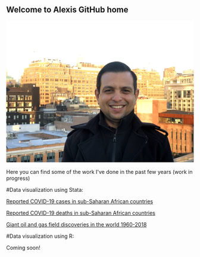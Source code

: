 ## Welcome to Alexis GitHub home

![Image](IMG_6898.jpg)


Here you can find some of the work I've done in the past few years (work in progress)

#Data visualization using Stata:

[Reported COVID-19 cases in sub-Saharan African countries](https://github.com/alexis-ribal/covid19_africa)

[Reported COVID-19 deaths in sub-Saharan African countries](https://github.com/alexis-ribal/covid19_africa_deaths)

[Giant oil and gas field discoveries in the world 1960-2018](https://github.com/alexis-ribal/giant-oil-and-gas-field-discoveries)


#Data visualization using R:

Coming soon!
